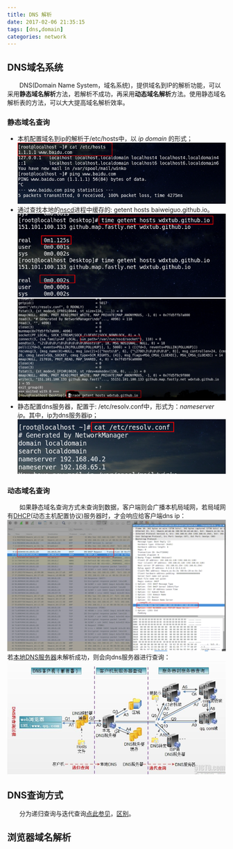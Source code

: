 ```yaml
---
title: DNS 解析
date: 2017-02-06 21:35:15
tags: [dns,domain]
categories: network
---
```


## DNS域名系统
　　DNS(Domain Name System，域名系统)，提供域名到IP的解析功能，可以采用**静态域名解析**方法，若解析不成功，再采用**动态域名解析**方法。使用静态域名解析表的方法，可以大大提高域名解析效率。
<!--more -->

### 静态域名查询

* 本机配置域名到ip的解析于/etc/hosts中，以 *ip domain* 的形式；
  ![hosts](dns/abc0000000000.png)
* 通过查找本地的[nscd](http://www.10tiao.com/html/357/201607/2247484055/1.html)进程中缓存的: getent hosts baiweiguo.github.io。
  ![resolv](dns/abc0000000004.png)
  ![resolv](dns/abc0000000005.png)
* 静态配置dns服务器，配置于: /etc/resolv.conf中，形式为：*nameserver ip*。其中，ip为dns服务器ip；
  ![resolv](dns/abc0000000001.png)
### 动态域名查询
　　如果静态域名查询方式未查询到数据，客户端则会广播本机局域网，若局域网有[DHCP](http://baike.baidu.com/link?url=VFFbr-wynK1El3cj3OOjc77_I9kUXYbFkbxNClcF_SE8PR3eNA8DeXnwfgpbDu2hJu7AzUXIh_bRGJ8miM72C_)(动态主机配置协议)服务器时，才会响应给客户端dns ip：
  ![](dns/abc0000000002.png)
  若[本地DNS服务器](https://www.zhihu.com/question/48085305/answer/109256904)未解析成功，则会向dns服务器进行查询：
  [![](dns/abc0000000003.png)](http://369369.blog.51cto.com/319630/812889/)

## DNS查询方式
　　分为递归查询与迭代查询[点此参见](http://blog.csdn.net/shanamaid/article/details/51758820)，[区别](https://zhidao.baidu.com/question/311381817.html)。

## 浏览器域名解析
